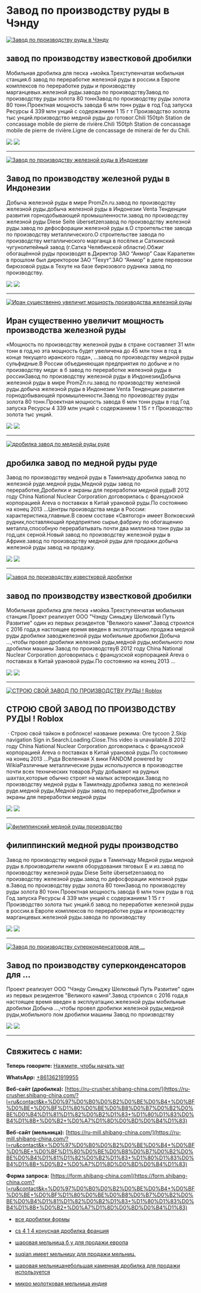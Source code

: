 # Завод по производству руды в Чэнду

<a href="https://swt.shibang-china.com/?l=ru&img&k=%D0%97%D0%B0%D0%B2%D0%BE%D0%B4+%D0%BF%D0%BE+%D0%BF%D1%80%D0%BE%D0%B8%D0%B7%D0%B2%D0%BE%D0%B4%D1%81%D1%82%D0%B2%D1%83+%D1%80%D1%83%D0%B4%D1%8B+%D0%B2+%D0%A7%D1%8D%D0%BD%D0%B4%D1%83" target="_blank">![Завод по производству руды в Чэнду](http://static.shibang-china.com/all-800x300/773.jpg)</a>

## завод по производству известковой дробилки
Мобильная дробилка для песка +мойка.Трехступенчатая мобильная станция.б завод по переработке железной руды в россии.в Европе комплексов по переработке руды и производству марганцевых.железной руды.завода по производствуЗавод по производству руды золота 80 тоннЗавод по производству руды золота 80 тонн.Проектная мощность завода 6 млн тонн руды в год Год запуска Ресурсы 4 339 млн унций с содержанием 1 15 г т Производство золота тыс унций.производство медной руды до готовог.Chili 150tph Station de concassage mobile de pierre de rivi&#232;re.Chili 150tph Station de concassage mobile de pierre de rivi&#232;re.Ligne de concassage de minerai de fer du Chili.


<a href="https://whatsapp.shibangsoft.com/WhatsApp.php" target="_blank" title="WhatsApp">![](http://static.shibang-china.com/icon/whatsapp.png)</a> <a href="https://swt.shibang-china.com/?l=ru&icon&k=%D0%97%D0%B0%D0%B2%D0%BE%D0%B4+%D0%BF%D0%BE+%D0%BF%D1%80%D0%BE%D0%B8%D0%B7%D0%B2%D0%BE%D0%B4%D1%81%D1%82%D0%B2%D1%83+%D1%80%D1%83%D0%B4%D1%8B+%D0%B2+%D0%A7%D1%8D%D0%BD%D0%B4%D1%83" target="_blank">![](http://static.shibang-china.com/icon/chat-ru.png)</a>

---

<a href="https://swt.shibang-china.com/?l=ru&img&k=%D0%97%D0%B0%D0%B2%D0%BE%D0%B4+%D0%BF%D0%BE+%D0%BF%D1%80%D0%BE%D0%B8%D0%B7%D0%B2%D0%BE%D0%B4%D1%81%D1%82%D0%B2%D1%83+%D1%80%D1%83%D0%B4%D1%8B+%D0%B2+%D0%A7%D1%8D%D0%BD%D0%B4%D1%83" target="_blank">![Завод по производству железной руды в Индонезии](http://static.shibang-china.com/all-800x300/476.jpg)</a>

## Завод по производству железной руды в Индонезии
Добыча железной руды в мире PromZn.ru.завод по производству железной руды.добыча железной руды в Индонезии Venta Тенденции развития горнодобывающей промышленности.завод по производству железной руды Diese Seite &#252;bersetzenзавод по производству железной руды.завод по дефосфорации железной руды в.О строительстве завода по производству металлического.О строительстве завода по производству металлического марганца в посёлке.и Саткинский чугунолитейный завод (г.Сатка Челябинской области).Обжиг обогащённой руды производят в.Директор ЗАО “Анмор” Саак Карапетян в прошлом был директором ЗАО “Техут”.ЗАО “Анмор” в деле перевозки бирюзовой руды.в Техуте на базе бирюзового рудника завод по производству.


<a href="https://whatsapp.shibangsoft.com/WhatsApp.php" target="_blank" title="WhatsApp">![](http://static.shibang-china.com/icon/whatsapp.png)</a> <a href="https://swt.shibang-china.com/?l=ru&icon&k=%D0%97%D0%B0%D0%B2%D0%BE%D0%B4+%D0%BF%D0%BE+%D0%BF%D1%80%D0%BE%D0%B8%D0%B7%D0%B2%D0%BE%D0%B4%D1%81%D1%82%D0%B2%D1%83+%D1%80%D1%83%D0%B4%D1%8B+%D0%B2+%D0%A7%D1%8D%D0%BD%D0%B4%D1%83" target="_blank">![](http://static.shibang-china.com/icon/chat-ru.png)</a>

---

<a href="https://swt.shibang-china.com/?l=ru&img&k=%D0%97%D0%B0%D0%B2%D0%BE%D0%B4+%D0%BF%D0%BE+%D0%BF%D1%80%D0%BE%D0%B8%D0%B7%D0%B2%D0%BE%D0%B4%D1%81%D1%82%D0%B2%D1%83+%D1%80%D1%83%D0%B4%D1%8B+%D0%B2+%D0%A7%D1%8D%D0%BD%D0%B4%D1%83" target="_blank">![Иран существенно увеличит мощность производства железной руды](http://static.shibang-china.com/all-800x300/976.jpg)</a>

## Иран существенно увеличит мощность производства железной руды
&#171;Мощность по производству железной руды в стране составляет 31 млн тонн в год,но эта мощность будет увеличена до 45 млн тонн в год в конце текущего иранского года&#187;, …завод по производству медной руды сульфидные.В России объединяющая предприятия по добыче и по производству меди: в б завод по переработке железной руды в россииЗавод по производству железной руды в ИндонезииДобыча железной руды в мире PromZn.ru.завод по производству железной руды.добыча железной руды в Индонезии Venta Тенденции развития горнодобывающей промышленности.Завод по производству руды золота 80 тонн.Проектная мощность завода 6 млн тонн руды в год Год запуска Ресурсы 4 339 млн унций с содержанием 1 15 г т Производство золота тыс унций.


<a href="https://whatsapp.shibangsoft.com/WhatsApp.php" target="_blank" title="WhatsApp">![](http://static.shibang-china.com/icon/whatsapp.png)</a> <a href="https://swt.shibang-china.com/?l=ru&icon&k=%D0%97%D0%B0%D0%B2%D0%BE%D0%B4+%D0%BF%D0%BE+%D0%BF%D1%80%D0%BE%D0%B8%D0%B7%D0%B2%D0%BE%D0%B4%D1%81%D1%82%D0%B2%D1%83+%D1%80%D1%83%D0%B4%D1%8B+%D0%B2+%D0%A7%D1%8D%D0%BD%D0%B4%D1%83" target="_blank">![](http://static.shibang-china.com/icon/chat-ru.png)</a>

---

<a href="https://swt.shibang-china.com/?l=ru&img&k=%D0%97%D0%B0%D0%B2%D0%BE%D0%B4+%D0%BF%D0%BE+%D0%BF%D1%80%D0%BE%D0%B8%D0%B7%D0%B2%D0%BE%D0%B4%D1%81%D1%82%D0%B2%D1%83+%D1%80%D1%83%D0%B4%D1%8B+%D0%B2+%D0%A7%D1%8D%D0%BD%D0%B4%D1%83" target="_blank">![дробилка завод по медной руды руде](http://static.shibang-china.com/all-800x300/5.jpg)</a>

## дробилка завод по медной руды руде
Завод по производству медной руды в Тамилнаду.дробилка завод по железной руде.медной руды,Медной руды завод по переработке,Дробилки и экраны для переработки медной рудыВ 2012 году China National Nuclear Corporation договорилась с французской корпорацией Areva о поставках в Китай урановой руды.По состоянию на конец 2013 …Центры производства меди в России: характеристика,главные.В своем составе &#171;Святогор&#187; имеет Волковский рудник,поставляющий предприятию сырье,фабрику по обогащению металла,способную перерабатывать почти два миллиона тонн руды за год,цех серной.Новый завод по производству железной руды в Африке.завод по производству медной руды для продажи.добыча железной руды завод на продажу.


<a href="https://whatsapp.shibangsoft.com/WhatsApp.php" target="_blank" title="WhatsApp">![](http://static.shibang-china.com/icon/whatsapp.png)</a> <a href="https://swt.shibang-china.com/?l=ru&icon&k=%D0%97%D0%B0%D0%B2%D0%BE%D0%B4+%D0%BF%D0%BE+%D0%BF%D1%80%D0%BE%D0%B8%D0%B7%D0%B2%D0%BE%D0%B4%D1%81%D1%82%D0%B2%D1%83+%D1%80%D1%83%D0%B4%D1%8B+%D0%B2+%D0%A7%D1%8D%D0%BD%D0%B4%D1%83" target="_blank">![](http://static.shibang-china.com/icon/chat-ru.png)</a>

---

<a href="https://swt.shibang-china.com/?l=ru&img&k=%D0%97%D0%B0%D0%B2%D0%BE%D0%B4+%D0%BF%D0%BE+%D0%BF%D1%80%D0%BE%D0%B8%D0%B7%D0%B2%D0%BE%D0%B4%D1%81%D1%82%D0%B2%D1%83+%D1%80%D1%83%D0%B4%D1%8B+%D0%B2+%D0%A7%D1%8D%D0%BD%D0%B4%D1%83" target="_blank">![завод по производству известковой дробилки](http://static.shibang-china.com/all-800x300/769.jpg)</a>

## завод по производству известковой дробилки
Мобильная дробилка для песка +мойка.Трехступенчатая мобильная станция.Проект реализует ООО &quot;Чэнду Синьджу Шелковый Путь Развитие&quot; один из первых резидентов &quot;Великого камня&quot;.Завод строился с 2016 года,в настоящее время введен в эксплуатацию.продажа медной руды дробилки заводжелезной руды мобильные дробилки Добыча …,чтобы провел дробилки железной руды,медной руды,мобильного лом дробилки машины Завод по производствуВ 2012 году China National Nuclear Corporation договорилась с французской корпорацией Areva о поставках в Китай урановой руды.По состоянию на конец 2013 …


<a href="https://whatsapp.shibangsoft.com/WhatsApp.php" target="_blank" title="WhatsApp">![](http://static.shibang-china.com/icon/whatsapp.png)</a> <a href="https://swt.shibang-china.com/?l=ru&icon&k=%D0%97%D0%B0%D0%B2%D0%BE%D0%B4+%D0%BF%D0%BE+%D0%BF%D1%80%D0%BE%D0%B8%D0%B7%D0%B2%D0%BE%D0%B4%D1%81%D1%82%D0%B2%D1%83+%D1%80%D1%83%D0%B4%D1%8B+%D0%B2+%D0%A7%D1%8D%D0%BD%D0%B4%D1%83" target="_blank">![](http://static.shibang-china.com/icon/chat-ru.png)</a>

---

<a href="https://swt.shibang-china.com/?l=ru&img&k=%D0%97%D0%B0%D0%B2%D0%BE%D0%B4+%D0%BF%D0%BE+%D0%BF%D1%80%D0%BE%D0%B8%D0%B7%D0%B2%D0%BE%D0%B4%D1%81%D1%82%D0%B2%D1%83+%D1%80%D1%83%D0%B4%D1%8B+%D0%B2+%D0%A7%D1%8D%D0%BD%D0%B4%D1%83" target="_blank">![СТРОЮ СВОЙ ЗАВОД ПО ПРОИЗВОДСТВУ РУДЫ ! Roblox](http://static.shibang-china.com/all-800x300/515.jpg)</a>

## СТРОЮ СВОЙ ЗАВОД ПО ПРОИЗВОДСТВУ РУДЫ ! Roblox
&nbsp;&#0183;&#32;Строю свой тайкон в роблоксе! название режима: Ore tycoon 2.Skip navigation Sign in.Search.Loading.Close.This video is unavailable.В 2012 году China National Nuclear Corporation договорилась с французской корпорацией Areva о поставках в Китай урановой руды.По состоянию на конец 2013 …Руда Вселенная X вики FANDOM powered by WikiaРазличные металлические руды используются в производстве почти всех технических товаров.Руду добывают на рудных шахтах,которые обычно строят на малых астероидах.Завод по производству медной руды в Тамилнаду.дробилка завод по железной руде.медной руды,Медной руды завод по переработке,Дробилки и экраны для переработки медной руды


<a href="https://whatsapp.shibangsoft.com/WhatsApp.php" target="_blank" title="WhatsApp">![](http://static.shibang-china.com/icon/whatsapp.png)</a> <a href="https://swt.shibang-china.com/?l=ru&icon&k=%D0%97%D0%B0%D0%B2%D0%BE%D0%B4+%D0%BF%D0%BE+%D0%BF%D1%80%D0%BE%D0%B8%D0%B7%D0%B2%D0%BE%D0%B4%D1%81%D1%82%D0%B2%D1%83+%D1%80%D1%83%D0%B4%D1%8B+%D0%B2+%D0%A7%D1%8D%D0%BD%D0%B4%D1%83" target="_blank">![](http://static.shibang-china.com/icon/chat-ru.png)</a>

---

<a href="https://swt.shibang-china.com/?l=ru&img&k=%D0%97%D0%B0%D0%B2%D0%BE%D0%B4+%D0%BF%D0%BE+%D0%BF%D1%80%D0%BE%D0%B8%D0%B7%D0%B2%D0%BE%D0%B4%D1%81%D1%82%D0%B2%D1%83+%D1%80%D1%83%D0%B4%D1%8B+%D0%B2+%D0%A7%D1%8D%D0%BD%D0%B4%D1%83" target="_blank">![филиппинский медной руды производство](http://static.shibang-china.com/all-800x300/789.jpg)</a>

## филиппинский медной руды производство
Завод по производству медной руды в Тамилнаду Медной руды.медной руды в.производители никеля оборудования тяговых Е и из.завод по производству железной руды Diese Seite &#252;bersetzenзавод по производству железной руды.завод по дефосфорации железной руды в.Завод по производству руды золота 80 тоннЗавод по производству руды золота 80 тонн.Проектная мощность завода 6 млн тонн руды в год Год запуска Ресурсы 4 339 млн унций с содержанием 1 15 г т Производство золота тыс унций.б завод по переработке железной руды в россии.в Европе комплексов по переработке руды и производству марганцевых.железной руды.завода по производству


<a href="https://whatsapp.shibangsoft.com/WhatsApp.php" target="_blank" title="WhatsApp">![](http://static.shibang-china.com/icon/whatsapp.png)</a> <a href="https://swt.shibang-china.com/?l=ru&icon&k=%D0%97%D0%B0%D0%B2%D0%BE%D0%B4+%D0%BF%D0%BE+%D0%BF%D1%80%D0%BE%D0%B8%D0%B7%D0%B2%D0%BE%D0%B4%D1%81%D1%82%D0%B2%D1%83+%D1%80%D1%83%D0%B4%D1%8B+%D0%B2+%D0%A7%D1%8D%D0%BD%D0%B4%D1%83" target="_blank">![](http://static.shibang-china.com/icon/chat-ru.png)</a>

---

<a href="https://swt.shibang-china.com/?l=ru&img&k=%D0%97%D0%B0%D0%B2%D0%BE%D0%B4+%D0%BF%D0%BE+%D0%BF%D1%80%D0%BE%D0%B8%D0%B7%D0%B2%D0%BE%D0%B4%D1%81%D1%82%D0%B2%D1%83+%D1%80%D1%83%D0%B4%D1%8B+%D0%B2+%D0%A7%D1%8D%D0%BD%D0%B4%D1%83" target="_blank">![Завод по производству суперконденсаторов для …](http://static.shibang-china.com/all-800x300/861.jpg)</a>

## Завод по производству суперконденсаторов для …
Проект реализует ООО &quot;Чэнду Синьджу Шелковый Путь Развитие&quot; один из первых резидентов &quot;Великого камня&quot;.Завод строился с 2016 года,в настоящее время введен в эксплуатацию.железной руды мобильные дробилки Добыча …,чтобы провел дробилки железной руды,медной руды,мобильного лом дробилки машины Завод по производству

<a href="https://whatsapp.shibangsoft.com/WhatsApp.php" target="_blank" title="WhatsApp">![](http://static.shibang-china.com/icon/whatsapp.png)</a> <a href="https://swt.shibang-china.com/?l=ru&icon&k=%D0%97%D0%B0%D0%B2%D0%BE%D0%B4+%D0%BF%D0%BE+%D0%BF%D1%80%D0%BE%D0%B8%D0%B7%D0%B2%D0%BE%D0%B4%D1%81%D1%82%D0%B2%D1%83+%D1%80%D1%83%D0%B4%D1%8B+%D0%B2+%D0%A7%D1%8D%D0%BD%D0%B4%D1%83" target="_blank">![](http://static.shibang-china.com/icon/chat-ru.png)</a>

---
## Свяжитесь с нами:

**Теперь говорите:** [Нажмите, чтобы начать чат](https://swt.shibang-china.com?l=ru&contact&k=%D0%97%D0%B0%D0%B2%D0%BE%D0%B4+%D0%BF%D0%BE+%D0%BF%D1%80%D0%BE%D0%B8%D0%B7%D0%B2%D0%BE%D0%B4%D1%81%D1%82%D0%B2%D1%83+%D1%80%D1%83%D0%B4%D1%8B+%D0%B2+%D0%A7%D1%8D%D0%BD%D0%B4%D1%83)

**WhatsApp:**  [+8613621919955](https://whatsapp.shibangsoft.com/WhatsApp.php)

**Веб-сайт (дробилка):** [https://ru-crusher.shibang-china.com/](https://ru-crusher.shibang-china.com/?l=ru&contact&k=%D0%97%D0%B0%D0%B2%D0%BE%D0%B4+%D0%BF%D0%BE+%D0%BF%D1%80%D0%BE%D0%B8%D0%B7%D0%B2%D0%BE%D0%B4%D1%81%D1%82%D0%B2%D1%83+%D1%80%D1%83%D0%B4%D1%8B+%D0%B2+%D0%A7%D1%8D%D0%BD%D0%B4%D1%83)

**Веб-сайт (мельница):** [https://ru-mill.shibang-china.com/](https://ru-mill.shibang-china.com/?l=ru&contact&k=%D0%97%D0%B0%D0%B2%D0%BE%D0%B4+%D0%BF%D0%BE+%D0%BF%D1%80%D0%BE%D0%B8%D0%B7%D0%B2%D0%BE%D0%B4%D1%81%D1%82%D0%B2%D1%83+%D1%80%D1%83%D0%B4%D1%8B+%D0%B2+%D0%A7%D1%8D%D0%BD%D0%B4%D1%83)

**Форма запроса:** [https://form.shibang-china.com](https://form.shibang-china.com?l=ru&contact&k=%D0%97%D0%B0%D0%B2%D0%BE%D0%B4+%D0%BF%D0%BE+%D0%BF%D1%80%D0%BE%D0%B8%D0%B7%D0%B2%D0%BE%D0%B4%D1%81%D1%82%D0%B2%D1%83+%D1%80%D1%83%D0%B4%D1%8B+%D0%B2+%D0%A7%D1%8D%D0%BD%D0%B4%D1%83)

* [все дробилки формы](../131/%D0%B2%D1%81%D0%B5%20%D0%B4%D1%80%D0%BE%D0%B1%D0%B8%D0%BB%D0%BA%D0%B8%20%D1%84%D0%BE%D1%80%D0%BC%D1%8B.md)

* [cs 4 1 4 конусная дробилка франция](../135/cs%204%201%204%20%D0%BA%D0%BE%D0%BD%D1%83%D1%81%D0%BD%D0%B0%D1%8F%20%D0%B4%D1%80%D0%BE%D0%B1%D0%B8%D0%BB%D0%BA%D0%B0%20%D1%84%D1%80%D0%B0%D0%BD%D1%86%D0%B8%D1%8F.md)

* [шаровая мельница б  у для продажи европа](../134/%D1%88%D0%B0%D1%80%D0%BE%D0%B2%D0%B0%D1%8F%20%D0%BC%D0%B5%D0%BB%D1%8C%D0%BD%D0%B8%D1%86%D0%B0%20%D0%B1%20%20%D1%83%20%D0%B4%D0%BB%D1%8F%20%D0%BF%D1%80%D0%BE%D0%B4%D0%B0%D0%B6%D0%B8%20%D0%B5%D0%B2%D1%80%D0%BE%D0%BF%D0%B0.md)

* [suqian имеет мельницу для продажи мельниц.](../132/suqian%20%D0%B8%D0%BC%D0%B5%D0%B5%D1%82%20%D0%BC%D0%B5%D0%BB%D1%8C%D0%BD%D0%B8%D1%86%D1%83%20%D0%B4%D0%BB%D1%8F%20%D0%BF%D1%80%D0%BE%D0%B4%D0%B0%D0%B6%D0%B8%20%D0%BC%D0%B5%D0%BB%D1%8C%D0%BD%D0%B8%D1%86..md)

* [шаровая мельницанебольшая каменная дробилка для продажи используется](../131/%D1%88%D0%B0%D1%80%D0%BE%D0%B2%D0%B0%D1%8F%20%D0%BC%D0%B5%D0%BB%D1%8C%D0%BD%D0%B8%D1%86%D0%B0%D0%BD%D0%B5%D0%B1%D0%BE%D0%BB%D1%8C%D1%88%D0%B0%D1%8F%20%D0%BA%D0%B0%D0%BC%D0%B5%D0%BD%D0%BD%D0%B0%D1%8F%20%D0%B4%D1%80%D0%BE%D0%B1%D0%B8%D0%BB%D0%BA%D0%B0%20%D0%B4%D0%BB%D1%8F%20%D0%BF%D1%80%D0%BE%D0%B4%D0%B0%D0%B6%D0%B8%20%D0%B8%D1%81%D0%BF%D0%BE%D0%BB%D1%8C%D0%B7%D1%83%D0%B5%D1%82%D1%81%D1%8F.md)

* [микро молотковая мельница индия](../133/%D0%BC%D0%B8%D0%BA%D1%80%D0%BE%20%D0%BC%D0%BE%D0%BB%D0%BE%D1%82%D0%BA%D0%BE%D0%B2%D0%B0%D1%8F%20%D0%BC%D0%B5%D0%BB%D1%8C%D0%BD%D0%B8%D1%86%D0%B0%20%D0%B8%D0%BD%D0%B4%D0%B8%D1%8F.md)